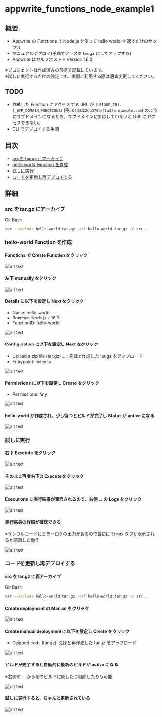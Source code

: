 # appwrite_functions_node_example1

## 概要
* Appwrite の Functions で Node.js を使って hello world! を返すだけのサンプル  
* マニュアルデプロイ(手動でソースを tar.gz にしてアップする) 
* Appwrite はセルフホスト ※ Version 1.6.0

※プロジェクトは作成済みの前提で記載しています。  
※試しに実行するだけの設定です。実際に利用する際は適宜変更してください。

## TODO
* 作成した Function にアクセスする URL が `[UNIQUE_ID].[_APP_DOMAIN_FUNCTIONS]` (例: `64d4d22db370ae41a32e.example.com`) のようにサブドメインになるため、サブドメインに対応していないと URL にアクセスできない。
* CLI でデプロイする手順

## 目次
* [src を tar.gz にアーカイブ](#src-を-targz-にアーカイブ)
* [hello-world Function を作成](#hello-world-function-を作成)
* [試しに実行](#試しに実行)
* [コードを更新し再デプロイする](#コードを更新し再デプロイする)

## 詳細

### src を tar.gz にアーカイブ
Git Bash
```sh
tar --exclude hello-world.tar.gz -czf hello-world.tar.gz -C src .
```

### hello-world Function を作成

#### Functions で Create Function をクリック
![alt text](images/README/image.png)  

#### 左下 manually をクリック
![alt text](images/README/image-1.png)

#### Details に以下を設定し Next をクリック
* Name: hello-world
* Runtime: Node.js - 16.0
* FunctionID: hello-world

![alt text](images/README/image-2.png)

#### Configuration に以下を設定し Next をクリック
* Upload a zip file (tar.gz) ... : 先ほど作成した tar.gz をアップロード
* Entrypoint: index.js

![alt text](images/README/image-3.png)

#### Permissions に以下を設定し Create をクリック
* Permissions: Any

![alt text](images/README/image-4.png)

#### hello-world が作成され、少し待つとビルドが完了し Status が active になる
![alt text](images/README/image-5.png)

### 試しに実行

#### 右下 Exectute をクリック
![alt text](images/README/image-6.png)

#### そのまま再度右下の Execute をクリック
![alt text](images/README/image-7.png)

#### Executions に実行結果が表示されるので、右側 … の Logs をクリック
![alt text](images/README/image-8.png)

#### 実行結果の詳細が確認できる
※サンプルコードにエラーログの出力があるので最初に Errors タブが表示されるが意図した動作  

![alt text](images/README/image-9.png)

### コードを更新し再デプロイする

#### src を tar.gz に再アーカイブ
Git Bash
```sh
tar --exclude hello-world.tar.gz -czf hello-world.tar.gz -C src .
```

#### Create deployment の Manual をクリック
![alt text](images/README/image-10.png)


#### Create manual deployment に以下を設定し Create をクリック
* Gzipped code (tar.gz): 先ほど再作成した tar.gz をアップロード

![alt text](images/README/image-11.png)

#### ビルドが完了すると自動的に最新のビルドが active になる
※右側の … から前のビルドに戻したり削除したりも可能

![alt text](images/README/image-12.png)

#### 試しに実行すると、ちゃんと更新されている
![alt text](images/README/image-13.png)